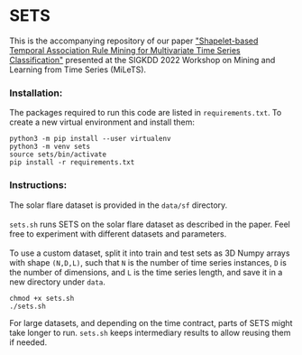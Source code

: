 # SETS
This is the accompanying repository of our paper ["Shapelet-based Temporal Association Rule Mining for Multivariate Time Series Classification"](https://kdd-milets.github.io/milets2022/papers/MILETS_2022_paper_7874.pdf) presented at the SIGKDD 2022 Workshop on Mining and Learning from Time Series (MiLeTS).

### Installation: <br />
The packages required to run this code are listed in `requirements.txt`. 
To create a new virtual environment and install them:
```
python3 -m pip install --user virtualenv
python3 -m venv sets
source sets/bin/activate
pip install -r requirements.txt
```
### Instructions: <br />
The solar flare dataset is provided in the `data/sf` directory.<br /><br />
`sets.sh` runs SETS on the solar flare dataset as described in the paper. Feel free to experiment with different datasets and parameters.<br /><br />
To use a custom dataset, split it into train and test sets as 3D Numpy arrays with shape `(N,D,L)`, such that `N` is the number of time series instances, `D` is the number of dimensions, and `L` is the time series length, and save it in a new directory under `data`.
```
chmod +x sets.sh
./sets.sh
```
For large datasets, and depending on the time contract, parts of SETS might take longer to run. `sets.sh` keeps intermediary results to allow reusing them if needed.
